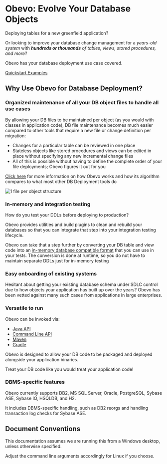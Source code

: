 <!--

    Copyright 2017 Goldman Sachs.
    Licensed under the Apache License, Version 2.0 (the "License");
    you may not use this file except in compliance with the License.
    You may obtain a copy of the License at

    http://www.apache.org/licenses/LICENSE-2.0

    Unless required by applicable law or agreed to in writing,
    software distributed under the License is distributed on an
    "AS IS" BASIS, WITHOUT WARRANTIES OR CONDITIONS OF ANY
    KIND, either express or implied.  See the License for the
    specific language governing permissions and limitations
    under the License.

-->
# Obevo: Evolve Your Database Objects

Deploying tables for a new greenfield application?

Or looking to improve your database change management for a _years-old system_ with _**hundreds or thousands** of tables, views, stored procedures, and more_?

Obevo has your database deployment use case covered.

[Quickstart Examples](https://github.com/goldmansachs/obevo-kata)


## Why Use Obevo for Database Deployment?

### Organized maintenance of all your DB object files to handle all use cases

By allowing your DB files to be maintained per object (as you would with classes in application code), DB file maintenance
becomes much easier compared to other tools that require a new file or change definition per migration:

* Changes for a particular table can be reviewed in one place
* Stateless objects like stored procedures and views can be edited in place without specifying any new incremental change files
* All of this is possible without having to define the complete order of your file deployments; Obevo figures it out for you

[Click here](design-walkthrough.html) for more information on how Obevo works and how its algorithm compares to what most other DB Deployment tools do

![1 file per object structure](images/db-kata-file-setup.jpg)


### In-memory and integration testing

How do you test your DDLs before deploying to production?

Obevo provides utilities and build plugins to clean and rebuild your databases so that you can integrate that step into
your integration testing lifecycle.

Obevo can take that a step further by converting your DB table and view code into an [in-memory database compatible format](in-memory-db-testing.html)
that you can use in your tests. The conversion is done at runtime, so you do not have to maintain separate DDLs
just for in-memory testing


### Easy onboarding of existing systems

Hesitant about getting your existing database schema under SDLC control due to how objects your application has built up
over the years? Obevo has been vetted against many such cases from applications in large enterprises.


### Versatile to run

Obevo can be invoked via:

* [Java API](java-api.html)
* [Command Line API](command-line-api.html)
* [Maven](maven-api.html)
* [Gradle](gradle-api.html)

Obevo is designed to allow your DB code to be packaged and deployed alongside your application binaries.

Treat your DB code like you would treat your application code!


### DBMS-specific features

Obevo currently supports DB2, MS SQL Server, Oracle, PostgreSQL, Sybase ASE, Sybase IQ, HSQLDB, and H2.

It includes DBMS-specific handling, such as DB2 reorgs and handling transaction log checks for Sybase ASE.

## Document Conventions

This documentation assumes we are running this from a Windows desktop, unless otherwise specified.

Adjust the command line arguments accordingly for Linux if you choose.
